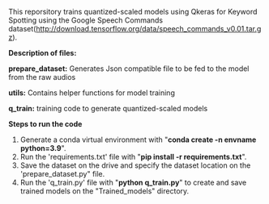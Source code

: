 This reporsitory trains quantized-scaled models using Qkeras for Keyword Spotting using the Google Speech Commands dataset(http://download.tensorflow.org/data/speech_commands_v0.01.tar.gz).

**Description of files:**

**prepare_dataset:** Generates Json compatible file to be fed to the model from the raw audios

**utils:** Contains helper functions for model training

**q_train:** training code to generate quantized-scaled models

**Steps to run the code**

1. Generate a conda virtual environment with "**conda create -n envname python=3.9**".
2. Run the 'requirements.txt' file with "**pip install -r requirements.txt**".
3. Save the dataset on the drive and specify the dataset location on the 'prepare_dataset.py" file.
4. Run the 'q_train.py' file with "**python q_train.py**" to create and save trained models on the "Trained_models" directory.  

